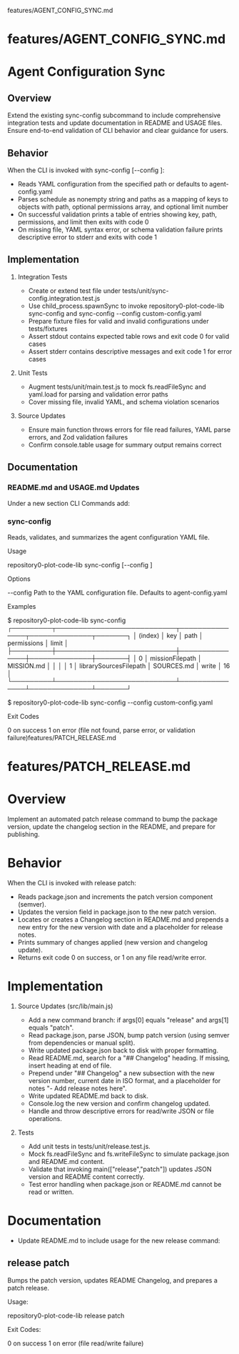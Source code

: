 features/AGENT_CONFIG_SYNC.md
# features/AGENT_CONFIG_SYNC.md
# Agent Configuration Sync

## Overview
Extend the existing sync-config subcommand to include comprehensive integration tests and update documentation in README and USAGE files. Ensure end-to-end validation of CLI behavior and clear guidance for users.

## Behavior
When the CLI is invoked with sync-config [--config <path>]:

- Reads YAML configuration from the specified path or defaults to agent-config.yaml
- Parses schedule as nonempty string and paths as a mapping of keys to objects with path, optional permissions array, and optional limit number
- On successful validation prints a table of entries showing key, path, permissions, and limit then exits with code 0
- On missing file, YAML syntax error, or schema validation failure prints descriptive error to stderr and exits with code 1

## Implementation

1. Integration Tests
   - Create or extend test file under tests/unit/sync-config.integration.test.js
   - Use child_process.spawnSync to invoke repository0-plot-code-lib sync-config and sync-config --config custom-config.yaml
   - Prepare fixture files for valid and invalid configurations under tests/fixtures
   - Assert stdout contains expected table rows and exit code 0 for valid cases
   - Assert stderr contains descriptive messages and exit code 1 for error cases

2. Unit Tests
   - Augment tests/unit/main.test.js to mock fs.readFileSync and yaml.load for parsing and validation error paths
   - Cover missing file, invalid YAML, and schema violation scenarios

3. Source Updates
   - Ensure main function throws errors for file read failures, YAML parse errors, and Zod validation failures
   - Confirm console.table usage for summary output remains correct

## Documentation

### README.md and USAGE.md Updates

Under a new section CLI Commands add:

### sync-config

Reads, validates, and summarizes the agent configuration YAML file.

Usage

  repository0-plot-code-lib sync-config [--config <path>]

Options

  --config <path>  Path to the YAML configuration file. Defaults to agent-config.yaml

Examples

  $ repository0-plot-code-lib sync-config
  ┌─────────┬───────────────────────────┬───────────────┬──────────────┬───────┐
  │ (index) │           key             │     path      │ permissions  │ limit │
  ├─────────┼───────────────────────────┼───────────────┼──────────────┼───────┤
  │    0    │ missionFilepath           │ MISSION.md    │              │       │
  │    1    │ librarySourcesFilepath    │ SOURCES.md    │ write        │ 16    │
  └─────────┴───────────────────────────┴───────────────┴──────────────┴───────┘

  $ repository0-plot-code-lib sync-config --config custom-config.yaml

Exit Codes

  0 on success
  1 on error (file not found, parse error, or validation failure)features/PATCH_RELEASE.md
# features/PATCH_RELEASE.md
# Overview
Implement an automated patch release command to bump the package version, update the changelog section in the README, and prepare for publishing.

# Behavior
When the CLI is invoked with release patch:

- Reads package.json and increments the patch version component (semver).
- Updates the version field in package.json to the new patch version.
- Locates or creates a Changelog section in README.md and prepends a new entry for the new version with date and a placeholder for release notes.
- Prints summary of changes applied (new version and changelog update).
- Returns exit code 0 on success, or 1 on any file read/write error.

# Implementation
1. Source Updates (src/lib/main.js)
   - Add a new command branch: if args[0] equals "release" and args[1] equals "patch".
   - Read package.json, parse JSON, bump patch version (using semver from dependencies or manual split).
   - Write updated package.json back to disk with proper formatting.
   - Read README.md, search for a "## Changelog" heading. If missing, insert heading at end of file.
   - Prepend under "## Changelog" a new subsection with the new version number, current date in ISO format, and a placeholder for notes "- Add release notes here".
   - Write updated README.md back to disk.
   - Console.log the new version and confirm changelog updated.
   - Handle and throw descriptive errors for read/write JSON or file operations.

2. Tests
   - Add unit tests in tests/unit/release.test.js.
   - Mock fs.readFileSync and fs.writeFileSync to simulate package.json and README.md content.
   - Validate that invoking main(["release","patch"]) updates JSON version and README content correctly.
   - Test error handling when package.json or README.md cannot be read or written.

# Documentation
- Update README.md to include usage for the new release command:

## release patch
Bumps the patch version, updates README Changelog, and prepares a patch release.

Usage:

  repository0-plot-code-lib release patch

Exit Codes:

  0 on success
  1 on error (file read/write failure)